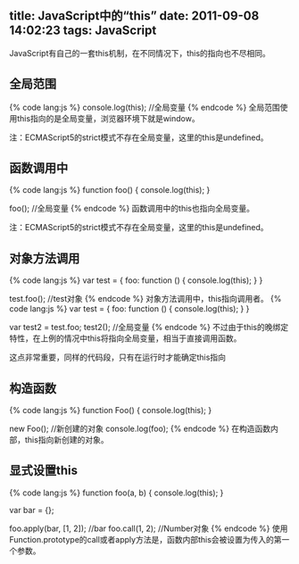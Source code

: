 title: JavaScript中的“this”
date: 2011-09-08 14:02:23
tags: JavaScript
---

JavaScript有自己的一套this机制，在不同情况下，this的指向也不尽相同。

## 全局范围
{% code lang:js %}
console.log(this); //全局变量
{% endcode %}
全局范围使用this指向的是全局变量，浏览器环境下就是window。

注：ECMAScript5的strict模式不存在全局变量，这里的this是undefined。

## 函数调用中                  
{% code lang:js %}
function foo() {
    console.log(this);
}

foo(); //全局变量
{% endcode %}
函数调用中的this也指向全局变量。

注：ECMAScript5的strict模式不存在全局变量，这里的this是undefined。

## 对象方法调用
{% code lang:js %}
var test = {
    foo: function () {
        console.log(this);
    }
}

test.foo(); //test对象
{% endcode %}
对象方法调用中，this指向调用者。
{% code lang:js %}
var test = {
    foo: function () {
        console.log(this);
    }
}

var test2 = test.foo;
test2();  //全局变量
{% endcode %}
不过由于this的晚绑定特性，在上例的情况中this将指向全局变量，相当于直接调用函数。

这点非常重要，同样的代码段，只有在运行时才能确定this指向

## 构造函数
{% code lang:js %}
function Foo() {
    console.log(this);
}

new Foo(); //新创建的对象
console.log(foo); 
{% endcode %}
在构造函数内部，this指向新创建的对象。

## 显式设置this
{% code lang:js %}
function foo(a, b) {
    console.log(this);
}

var bar = {};

foo.apply(bar, [1, 2]); //bar
foo.call(1, 2); //Number对象
{% endcode %}
使用Function.prototype的call或者apply方法是，函数内部this会被设置为传入的第一个参数。